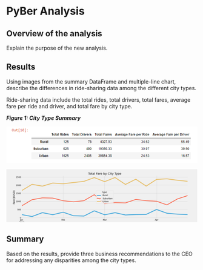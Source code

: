 # PyBer Analysis

## Overview of the analysis
Explain the purpose of the new analysis.


## Results
Using images from the summary DataFrame and multiple-line chart, describe the differences in ride-sharing data among the different city types.

Ride-sharing data include the total rides, total drivers, total fares, average fare per ride and driver, and total fare by city type.

**_Figure 1: City Type Summary_**

![City Type Summary](/resources/City_Type_Summary_df.png)

![City Type Summary](/analysis/Total_Fare_by_city_Type.png)



## Summary
Based on the results, provide three business recommendations to the CEO for addressing any disparities among the city types.
